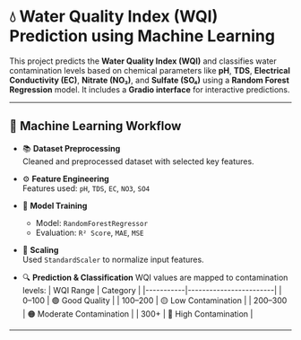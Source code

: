# 💧 Water Quality Index (WQI) Prediction using Machine Learning

This project predicts the **Water Quality Index (WQI)** and classifies water contamination levels based on chemical parameters like **pH**, **TDS**, **Electrical Conductivity (EC)**, **Nitrate (NO₃)**, and **Sulfate (SO₄)** using a **Random Forest Regression** model. It includes a **Gradio interface** for interactive predictions.

---

## 🧠 Machine Learning Workflow

- 📚 **Dataset Preprocessing**  
  Cleaned and preprocessed dataset with selected key features.

- ⚙️ **Feature Engineering**  
  Features used: `pH`, `TDS`, `EC`, `NO3`, `SO4`

- 🧪 **Model Training**  
  - Model: `RandomForestRegressor`
  - Evaluation: `R² Score`, `MAE`, `MSE`

- 🧼 **Scaling**  
  Used `StandardScaler` to normalize input features.

- 🔍 **Prediction & Classification**
  WQI values are mapped to contamination levels:
  | WQI Range | Category              |
  |-----------|------------------------|
  | 0–100     | 🟢 Good Quality        |
  | 100–200   | 🟡 Low Contamination   |
  | 200–300   | 🟠 Moderate Contamination |
  | 300+      | 🔴 High Contamination  |

---
